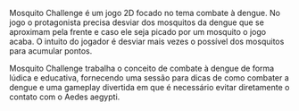 Mosquito Challenge é um jogo 2D focado no tema combate à dengue.
No jogo o protagonista precisa desviar dos mosquitos da dengue que se aproximam pela frente e caso ele seja picado por um mosquito o jogo acaba.
O intuito do jogador é desviar mais vezes o possível dos mosquitos para acumular pontos.

Mosquito Challenge trabalha o conceito de combate à dengue de forma lúdica e educativa, fornecendo uma sessão para dicas de como combater a dengue e uma gameplay divertida em que é necessário evitar diretamente o contato com o Aedes aegypti.
